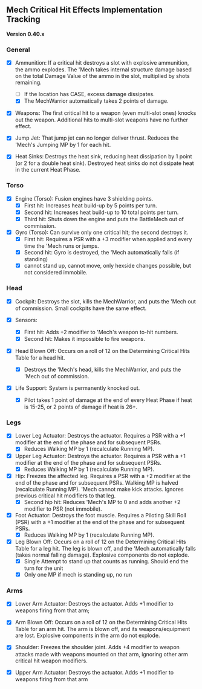 ﻿## Mech Critical Hit Effects Implementation Tracking
**Version 0.40.x**

### General
- [x] Ammunition: If a critical hit destroys a slot with explosive ammunition, the ammo explodes. The 'Mech takes internal structure damage based on the total Damage Value of the ammo in the slot, multiplied by shots remaining.
  - [ ] If the location has CASE, excess damage dissipates.
  - [x] The MechWarrior automatically takes 2 points of damage.

- [x] Weapons: The first critical hit to a weapon (even multi-slot ones) knocks out the weapon. Additional hits to multi-slot weapons have no further effect.

- [x] Jump Jet: That jump jet can no longer deliver thrust. Reduces the 'Mech's Jumping MP by 1 for each hit.

- [x] Heat Sinks: Destroys the heat sink, reducing heat dissipation by 1 point (or 2 for a double heat sink). Destroyed heat sinks do not dissipate heat in the current Heat Phase.

### Torso
- [x] Engine (Torso): Fusion engines have 3 shielding points.
  - [x] First hit: Increases heat build-up by 5 points per turn.
  - [x] Second hit: Increases heat build-up to 10 total points per turn.
  - [x] Third hit: Shuts down the engine and puts the BattleMech out of commission.

- [x] Gyro (Torso): Can survive only one critical hit; the second destroys it.
  - [x] First hit: Requires a PSR with a +3 modifier when applied and every time the 'Mech runs or jumps.
  - [x] Second hit: Gyro is destroyed, the 'Mech automatically falls (if standing)
  - [x] cannot stand up, cannot move, only hexside changes possible, but not considered immobile.

### Head
- [x] Cockpit: Destroys the slot, kills the MechWarrior, and puts the 'Mech out of commission. Small cockpits have the same effect.

- [x] Sensors:
  - [x] First hit: Adds +2 modifier to 'Mech's weapon to-hit numbers.
  - [x] Second hit: Makes it impossible to fire weapons.

- [x] Head Blown Off: Occurs on a roll of 12 on the Determining Critical Hits Table for a head hit. 
  - [x] Destroys the 'Mech's head, kills the MechWarrior, and puts the 'Mech out of commission.

- [x] Life Support: System is permanently knocked out.
  - [x] Pilot takes 1 point of damage at the end of every Heat Phase if heat is 15-25, or 2 points of damage if heat is 26+.

### Legs
- [x] Lower Leg Actuator: Destroys the actuator. Requires a PSR with a +1 modifier at the end of the phase and for subsequent PSRs.
  - [x] Reduces Walking MP by 1 (recalculate Running MP).

- [x] Upper Leg Actuator: Destroys the actuator. Requires a PSR with a +1 modifier at the end of the phase and for subsequent PSRs.
  - [x] Reduces Walking MP by 1 (recalculate Running MP).

- [x] Hip: Freezes the affected leg. Requires a PSR with a +2 modifier at the end of the phase and for subsequent PSRs. Walking MP is halved (recalculate Running MP). 'Mech cannot make kick attacks. Ignores previous critical hit modifiers to that leg.
  - [x] Second hip hit: Reduces 'Mech's MP to 0 and adds another +2 modifier to PSR (not immobile).

- [x] Foot Actuator: Destroys the foot muscle. Requires a Piloting Skill Roll (PSR) with a +1 modifier at the end of the phase and for subsequent PSRs.
  - [x] Reduces Walking MP by 1 (recalculate Running MP).

- [x] Leg Blown Off: Occurs on a roll of 12 on the Determining Critical Hits Table for a leg hit. The leg is blown off, and the 'Mech automatically falls (takes normal falling damage). Explosive components do not explode.
  - [x] Single Attempt to stand up that counts as running. Should end the turn for the unit
  - [x] Only one MP if mech is standing up, no run

### Arms
- [x] Lower Arm Actuator: Destroys the actuator. Adds +1 modifier to weapons firing from that arm;

- [x] Arm Blown Off: Occurs on a roll of 12 on the Determining Critical Hits Table for an arm hit. The arm is blown off, and its weapons/equipment are lost. Explosive components in the arm do not explode.

- [x] Shoulder: Freezes the shoulder joint. Adds +4 modifier to weapon attacks made with weapons mounted on that arm, ignoring other arm critical hit weapon modifiers.

- [x] Upper Arm Actuator: Destroys the actuator. Adds +1 modifier to weapons firing from that arm
